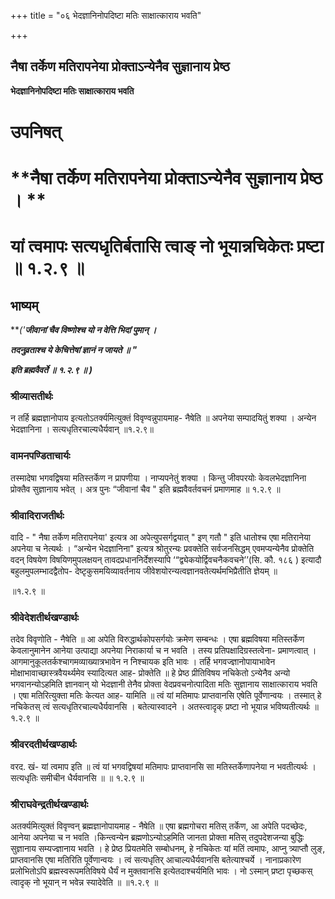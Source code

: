 +++
title = "०६ भेदज्ञानिनोपदिष्टा मतिः साक्षात्काराय भवति"

+++


## नैषा तर्केण मतिरापनेया प्रोक्ताऽन्येनैव सुज्ञानाय प्रेष्ठ

**भेदज्ञानिनोपदिष्टा मतिः साक्षात्काराय भवति**

# **उपनिषत्**

# **नैषा तर्केण मतिरापनेया प्रोक्ताऽन्येनैव सुज्ञानाय प्रेष्ठ । **

# **यां त्वमापः सत्यधृतिर्बतासि त्वाङ् नो भूयान्नचिकेतः प्रष्टा ॥ १.२.९ ॥**

## **भाष्यम्**

***('**जीवानां चैव विष्णोश्च यो न वेत्ति भिदां पुमान् ।***

***तदनुव्रताश्च ये केचित्तेषां ज्ञानं न जायते ॥ "***

***इति ब्रह्मवैवर्ते ॥ १.२.९ ॥ )***

### **श्रीव्यासतीर्थः**

न तर्हि ब्रह्मज्ञानोपाय इत्यतोऽतर्क्यमित्युक्तं विवृण्वन्नुपायमाह- नैषेति ॥ अपनेया सम्पादयितुं शक्या । अन्येन भेदज्ञानिना । सत्यधृतिरचाल्यधैर्यवान् ॥१.२.९॥

### **वामनपण्डिताचार्यः**

तस्मादेषा भगवद्विषया मतिस्तर्केण न प्रापणीया । नाप्यपनेतुं शक्या । किन्तु जीवपरयोः केवलभेदज्ञानिना प्रोक्तैव सुज्ञानाय भवेत् । अत्र पुनः “जीवानां चैव " इति ब्रह्मवैवर्तवचनं प्रमाणमाह ॥ १.२.९ ॥

### **श्रीवादिराजतीर्थः**

वादि - " नैषा तर्केण मतिरापनेया' इत्यत्र आ अपेत्युपसर्गद्वयात् " इण् गतौ " इति धातोश्च एषा मतिरानेया अपनेया च नेत्यर्थः । “अन्येन भेदज्ञानिना" इत्यत्र श्रोतुरन्यः प्रवक्तेति सर्वजनसिद्धम् एवमप्यन्येनैव प्रोक्तेति वदन् विषयेण विषयिणमुपलक्षयन् तावदप्रधाननिर्देशस्यापि ‘“द्व्येकयोर्द्विवचनैकवचने’’(सि. कौ. १८६ ) इत्यादौ बहुलमुपलम्भादद्वैतोप- देष्टृकुसमयिव्यावर्तनाय जीवेशयोरन्यत्वज्ञानवतेत्यर्थमभिप्रैतीति ज्ञेयम् ॥

॥१.२.९ ॥

### **श्रीवेदेशतीर्थखण्डार्थः**

तदेव विवृणोति - नैषेति ॥ आ अपेति विरुद्धार्थकोपसर्गयोः क्रमेण सम्बन्धः । एषा ब्रह्मविषया मतिस्तर्केण केवलानुमानेन आनेया उत्पाद्या अपनेया निराकार्या च न भवति । तस्य प्रतिपक्षादिग्रस्तत्वेना- प्रमाणत्वात् । आगमानुकूलतर्कश्चागमव्याख्यात्रभावेन न निश्चायक इति भावः । तर्हि भगवज्ज्ञानोपायाभावेन मोक्षाभावाच्छास्त्रवैयर्थ्यमेव स्यादित्यत आह- प्रोक्तेति ॥ हे प्रेष्ठ प्रीतिविषय नचिकेतो ऽन्येनैव अन्यो भगवानन्योऽहमिति ज्ञानवान् यो भेदज्ञानी तेनैव प्रोक्ता वेदप्रवचनोत्पादिता मतिः सुज्ञानाय साक्षात्काराय भवति । एषा मतिरित्युक्ता मतिः केत्यत आह- यामिति ॥ त्वं यां मतिमापः प्राप्तवानसि एषेति पूर्वेणान्वयः । तस्मात् हे नचिकेतस् त्वं सत्यधृतिरचाल्यधैर्यवानसि । बतेत्यास्वादने । अतस्त्वादृक् प्रष्टा नो भूयान्न भविष्यतीत्यर्थः ॥ १.२.९ ॥

### **श्रीवरदतीर्थखण्डार्थः**

वरद. खं- यां त्वमाप इति ॥ त्वं यां भगवद्विषयां मतिमापः प्राप्तवानसि सा मतिस्तर्केणापनेया न भवतीत्यर्थः । सत्यधृतिः समीचीन धैर्यवानसि ॥ ॥ १.२.९ ॥

### **श्रीराघवेन्द्रतीर्थखण्डार्थः**

अतर्क्यमित्युक्तं विवृण्वन् ब्रह्मज्ञानोपायमाह - नैषेति ॥ एषा ब्रह्मगोचरा मतिस् तर्केण, आ अपेति पदच्छेदः, आनेया अपनेया च न भवति ।किन्त्वन्येन ब्रह्मणोऽन्योऽहमिति जानता प्रोक्ता मतिस् तदुपदेशजन्या बुद्धिः सुज्ञानाय सम्यज्ज्ञानाय भवति । हे प्रेष्ठ प्रियतमेति सम्बोधनम्, हे नचिकेतः यां मतिं त्वमापः, आप्नु त्र्याप्तौ लुङ्, प्राप्तवानसि एषा मतिरिति पूर्वेणान्वयः । त्वं सत्यधृतिर् आचाल्यधैर्यवानसि बतेत्याश्चर्ये । नानाप्रकारेण प्रलोभितोऽपि ब्रह्मस्वरूपमतिविषये धैर्यं न मुक्तवानसि इत्येतदाश्चर्यमिति भावः । नो ऽस्मान् प्रष्टा पृच्छकस् त्वादृक् नो भूयान् न भवेन्न स्यादेवेति ॥ ॥१.२.९ ॥


